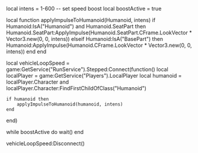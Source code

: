 local intens = 1-600 -- set speed boost
local boostActive = true

local function applyImpulseToHumanoid(Humanoid, intens)
    if Humanoid:IsA("Humanoid") and Humanoid.SeatPart then
        Humanoid.SeatPart:ApplyImpulse(Humanoid.SeatPart.CFrame.LookVector * Vector3.new(0, 0, intens))
    elseif Humanoid:IsA("BasePart") then
        Humanoid:ApplyImpulse(Humanoid.CFrame.LookVector * Vector3.new(0, 0, intens))
    end
end

local vehicleLoopSpeed = game:GetService("RunService").Stepped:Connect(function()
    local localPlayer = game:GetService("Players").LocalPlayer
    local humanoid = localPlayer.Character and localPlayer.Character:FindFirstChildOfClass("Humanoid")

    if humanoid then
        applyImpulseToHumanoid(humanoid, intens)
    end
end)

while boostActive do
    wait()
end

vehicleLoopSpeed:Disconnect()
